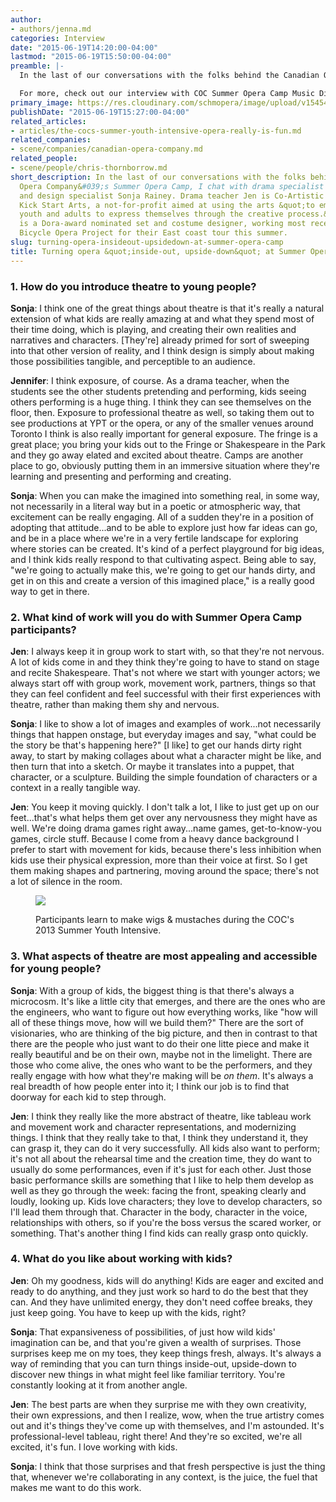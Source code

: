 ```yaml
---
author:
- authors/jenna.md
categories: Interview
date: "2015-06-19T14:20:00-04:00"
lastmod: "2015-06-19T15:50:00-04:00"
preamble: |-
  In the last of our conversations with the folks behind the Canadian Opera Company's [Summer Opera Camp](http://www.coc.ca/exploreandlearn/children/summeroperacamp), I chat with drama specialist Jen Johnson and design specialist Sonja Rainey. Drama teacher Jen is Co-Artistic Director of [Kick Start Arts](http://kickstartarts.com/), a not-for-profit aimed at using the arts "to empower students, youth and adults to express themselves through the creative process." Sonja is a Dora-award nominated set and costume designer, working most recently with the [Bicycle Opera Project](/scene/companies/the-bicycle-opera-project/) for their East coast tour this summer. Jen and Sonja were both kind enough to answer my questions about working with kids, and how "they keep things fresh, always."

  For more, check out our interview with COC Summer Opera Camp Music Director [Chris Thornborrow](/chris-thornborrow-on-composing-with-kids/), and Associate Director of Education & Outreach at the COC, [Katherine Semcesen](/summer-opera-camp-at-the-coc/).
primary_image: https://res.cloudinary.com/schmopera/image/upload/v1545409169/media/webhook-uploads/1434740649808/COCSquare.jpg.jpg
publishDate: "2015-06-19T15:27:00-04:00"
related_articles:
- articles/the-cocs-summer-youth-intensive-opera-really-is-fun.md
related_companies:
- scene/companies/canadian-opera-company.md
related_people:
- scene/people/chris-thornborrow.md
short_description: In the last of our conversations with the folks behind the Canadian
  Opera Company&#039;s Summer Opera Camp, I chat with drama specialist Jen Johnson
  and design specialist Sonja Rainey. Drama teacher Jen is Co-Artistic Director of
  Kick Start Arts, a not-for-profit aimed at using the arts &quot;to empower students,
  youth and adults to express themselves through the creative process.&quot; Sonja
  is a Dora-award nominated set and costume designer, working most recently with the
  Bicycle Opera Project for their East coast tour this summer.
slug: turning-opera-insideout-upsidedown-at-summer-opera-camp
title: Turning opera &quot;inside-out, upside-down&quot; at Summer Opera Camp
---
```


### 1. How do you introduce theatre to young people?

**Sonja**: I think one of the great things about theatre is that it's really a natural extension of what kids are really amazing at and what they spend most of their time doing, which is playing, and creating their own realities and narratives and characters. [They're] already primed for sort of sweeping into that other version of reality, and I think design is simply about making those possibilities tangible, and perceptible to an audience. 

**Jennifer**: I think exposure, of course. As a drama teacher, when the students see the other students pretending and performing, kids seeing others performing is a huge thing. I think they can see themselves on the floor, then. Exposure to professional theatre as well, so taking them out to see productions at YPT or the opera, or any of the smaller venues around Toronto I think is also really important for general exposure. The fringe is a great place; you bring your kids out to the Fringe or Shakespeare in the Park and they go away elated and excited about theatre. Camps are another place to go, obviously putting them in an immersive situation where they're learning and presenting and performing and creating.

**Sonja**: When you can make the imagined into something real, in some way, not necessarily in a literal way but in a poetic or atmospheric way, that excitement can be really engaging. All of a sudden they're in a position of adopting that attitude...and to be able to explore just how far ideas can go, and be in a place where we're in a very fertile landscape for exploring where stories can be created. It's kind of a perfect playground for big ideas, and I think kids really respond to that cultivating aspect. Being able to say, "we're going to actually make this, we're going to get our hands dirty, and get in on this and create a version of this imagined place," is a really good way to get in there.

### 2. What kind of work will you do with Summer Opera Camp participants?

**Jen**: I always keep it in group work to start with, so that they're not nervous. A lot of kids come in and they think they're going to have to stand on stage and recite Shakespeare. That's not where we start with younger actors; we always start off with group work, movement work, partners, things so that they can feel confident and feel successful with their first experiences with theatre, rather than making them shy and nervous.

**Sonja**: I like to show a lot of images and examples of work...not necessarily things that happen onstage, but everyday images and say, "what could be the story be that's happening here?" [I like] to get our hands dirty right away, to start by making collages about what a character might be like, and then turn that into a sketch. Or maybe it translates into a puppet, that character, or a sculpture. Building the simple foundation of characters or a context in a really tangible way.

**Jen**: You keep it moving quickly. I don't talk a lot, I like to just get up on our feet...that's what helps them get over any nervousness they might have as well. We're doing drama games right away...name games, get-to-know-you games, circle stuff. Because I come from a heavy dance background I prefer to start with movement for kids, because there's less inhibition when kids use their physical expression, more than their voice at first. So I get them making shapes and partnering, moving around the space; there's not a lot of silence in the room.

<figure data-type="image">

![](https://res.cloudinary.com/schmopera/image/upload/v1545409169/media/webhook-uploads/1434741024713/IMG_0077lightened_resized.jpg.jpg)
<figcaption>Participants learn to make wigs & mustaches during the COC's 2013 Summer Youth Intensive.</figcaption>
</figure>

### 3. What aspects of theatre are most appealing and accessible for young people?

**Sonja**: With a group of kids, the biggest thing is that there's always a microcosm. It's like a little city that emerges, and there are the ones who are the engineers, who want to figure out how everything works, like "how will all of these things move, how will we build them?" There are the sort of visionaries, who are thinking of the big picture, and then in contrast to that there are the people who just want to do their one litte piece and make it really beautiful and be on their own, maybe not in the limelight. There are those who come alive, the ones who want to be the performers, and they really engage with how what they're making will be *on them*. It's always a real breadth of how people enter into it; I think our job is to find that doorway for each kid to step through.

**Jen**: I think they really like the more abstract of theatre, like tableau work and movement work and character representations, and modernizing things. I think that they really take to that, I think they understand it, they can grasp it, they can do it very successfully. All kids also want to perform; it's not all about the rehearsal time and the creation time, they do want to usually do some performances, even if it's just for each other. Just those basic performance skills are something that I like to help them develop as well as they go through the week: facing the front, speaking clearly and loudly, looking up. Kids love characters; they love to develop characters, so I'll lead them through that. Character in the body, character in the voice, relationships with others, so if you're the boss versus the scared worker, or something. That's another thing I find kids can really grasp onto quickly.

### 4. What do you like about working with kids?

**Jen**: Oh my goodness, kids will do anything! Kids are eager and excited and ready to do anything, and they just work so hard to do the best that they can. And they have unlimited energy, they don't need coffee breaks, they just keep going. You have to keep up with the kids, right? 

**Sonja**: That expansiveness of possibilities, of just how wild kids' imagination can be, and that you're given a wealth of surprises. Those surprises keep me on my toes, they keep things fresh, always. It's always a way of reminding that you can turn things inside-out, upside-down to discover new things in what might feel like familiar territory. You're constantly looking at it from another angle.

**Jen**: The best parts are when they surprise me with they own creativity, their own expressions, and then I realize, wow, when the true artistry comes out and it's things they've come up with themselves, and I'm astounded. It's professional-level tableau, right there! And they're so excited, we're all excited, it's fun. I love working with kids.

**Sonja**: I think that those surprises and that fresh perspective is just the thing that, whenever we're collaborating in any context, is the juice, the fuel that makes me want to do this work.

